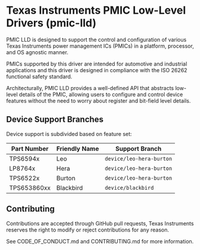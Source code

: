 # Texas Instruments PMIC Low-Level Drivers (pmic-lld)

PMIC LLD is designed to support the control and configuration of various Texas
Instruments power management ICs (PMICs) in a platform, processor, and OS
agnostic manner.

PMICs supported by this driver are intended for automotive and industrial
applications and this driver is designed in compliance with the ISO 26262
functional safety standard.

Architecturally, PMIC LLD provides a well-defined API that abstracts low-level
details of the PMIC, allowing users to configure and control device features
without the need to worry about register and bit-field level details.

## Device Support Branches

Device support is subdivided based on feature set:

| Part Number | Friendly Name | Support Branch           |
| ----------- | ------------- | ------------------------ |
| TPS6594x    | Leo           | `device/leo-hera-burton` |
| LP8764x     | Hera          | `device/leo-hera-burton` |
| TPS6522x    | Burton        | `device/leo-hera-burton` |
| TPS653860xx | Blackbird     | `device/blackbird`       |

## Contributing

Contributions are accepted through GitHub pull requests, Texas Instruments
reserves the right to modify or reject contributions for any reason.

See CODE_OF_CONDUCT.md and CONTRIBUTING.md for more information.
